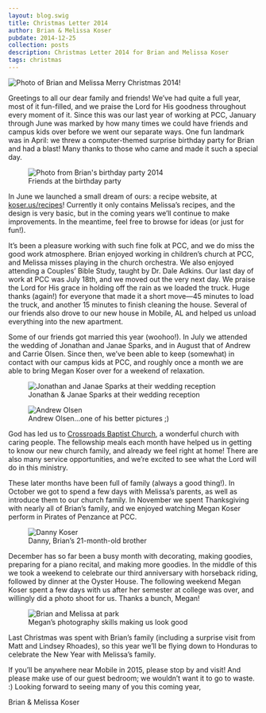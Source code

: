 ```yaml
---
layout: blog.swig
title: Christmas Letter 2014
author: Brian & Melissa Koser
pubdate: 2014-12-25
collection: posts
description: Christmas Letter 2014 for Brian and Melissa Koser
tags: christmas
---
```


<img src="christmas-2014.jpg" alt="Photo of Brian and Melissa" />
<span class="title">Merry Christmas 2014!</span>

Greetings to all our dear family and friends! We’ve had quite a full year, most of it fun-filled, and we praise the Lord for His goodness throughout every moment of it. Since this was our last year of working at PCC, January through June was marked by how many times we could have friends and campus kids over before we went our separate ways. One fun landmark was in April: we threw a computer-themed surprise birthday party for Brian and had a blast! Many thanks to those who came and made it such a special day.

<figure>
    <img src="2014-04-12 Brian's Birthday 009 - Web Greyscale.jpg" alt="Photo from Brian's birthday party 2014" />
    <figcaption>Friends at the birthday party</figcaption>
</figure>

In June we launched a small dream of ours: a recipe website, at [koser.us/recipes](http://koser.us/recipes)! Currently it only contains Melissa’s recipes, and the design is very basic, but in the coming years we’ll continue to make improvements. In the meantime, feel free to browse for ideas (or just for fun!).

It’s been a pleasure working with such fine folk at PCC, and we do miss the good work atmosphere. Brian enjoyed working in children’s church at PCC, and Melissa misses playing in the church orchestra. We also enjoyed attending a Couples’ Bible Study, taught by Dr. Dale Adkins. Our last day of work at PCC was July 18th, and we moved out the very next day. We praise the Lord for His grace in holding off the rain as we loaded the truck. Huge thanks (again!) for everyone that made it a short move—45 minutes to load the truck, and another 15 minutes to finish cleaning the house. Several of our friends also drove to our new house in Mobile, AL and helped us unload everything into the new apartment.

Some of our friends got married this year (woohoo!). In July we attended the wedding of Jonathan and Janae Sparks, and in August that of Andrew and Carrie Olsen. Since then, we’ve been able to keep (somewhat) in contact with our campus kids at PCC, and roughly once a month we are able to bring Megan Koser over for a weekend of relaxation.

<figure>
    <img src="2014-07-05 Sparks Wedding 010 - Web.jpg" alt="Jonathan and Janae Sparks at their wedding reception" />
    <figcaption>Jonathan & Janae Sparks at their wedding reception</figcaption>
</figure>

<figure>
    <img src="2014-08-13 Andrew Olsen wedding - Web.jpg" alt="Andrew Olsen" />
    <figcaption>Andrew Olsen…one of his better pictures ;)</figcaption>
</figure>

God has led us to [Crossroads Baptist Church](http://www.crossroadsbaptistmobile.com), a wonderful church with caring people. The fellowship meals each month have helped us in getting to know our new church family, and already we feel right at home! There are also many service opportunities, and we’re excited to see what the Lord will do in this ministry.

These later months have been full of family (always a good thing!). In October we got to spend a few days with Melissa’s parents, as well as introduce them to our church family. In November we spent Thanksgiving with nearly all of Brian’s family, and we enjoyed watching Megan Koser perform in Pirates of Penzance at PCC.

<figure>
    <img src="2014-11-29 PCC with Danny - Web.jpg" alt="Danny Koser" />
    <figcaption>Danny, Brian’s 21-month-old brother</figcaption>
</figure>

December has so far been a busy month with decorating, making goodies, preparing for a piano recital, and making more goodies. In the middle of this we took a weekend to celebrate our third anniversary with horseback riding, followed by dinner at the Oyster House. The following weekend Megan Koser spent a few days with us after her semester at college was over, and willingly did a photo shoot for us. Thanks a bunch, Megan!

<figure>
    <img src="2014-12-13 Christmas photos at park - Web.jpg" alt="Brian and Melissa at park" />
    <figcaption>Megan’s photography skills making us look good</figcaption>
</figure>

Last Christmas was spent with Brian’s family (including a surprise visit from Matt and Lindsey Rhoades), so this year we’ll be flying down to Honduras to celebrate the New Year with Melissa’s family.

If you’ll be anywhere near Mobile in 2015, please stop by and visit! And please make use of our guest bedroom; we wouldn’t want it to go to waste. :) Looking forward to seeing many of you this coming year,

<p class='signature'>Brian & Melissa Koser</p>